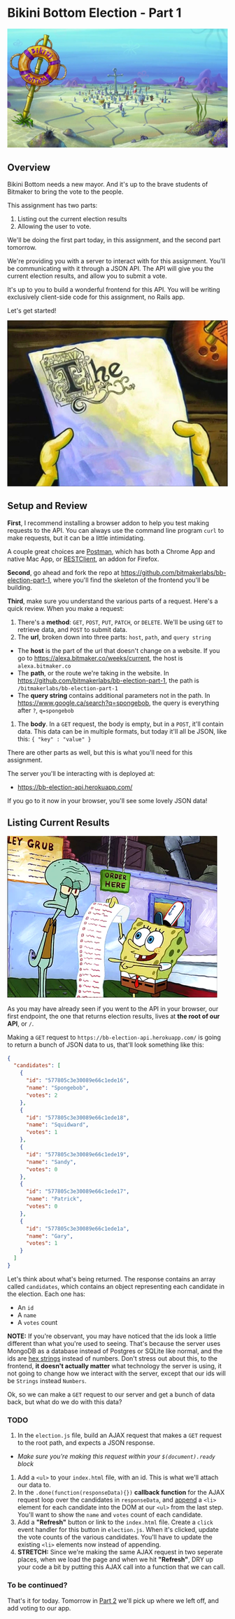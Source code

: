 # Bikini Bottom Election - Part 1
![Bikini Bottom](images/bikini-bottom.jpg)

## Overview
Bikini Bottom needs a new mayor. And it's up to the brave students of Bitmaker to bring the vote to the people.

This assignment has two parts:

1. Listing out the current election results
1. Allowing the user to vote.

We'll be doing the first part today, in this assignment, and the second part tomorrow.

We're providing you with a server to interact with for this assignment. You'll be communicating with it through a JSON API.  The API will give you the current election results, and allow you to submit a vote.

It's up to you to build a wonderful frontend for this API. You will be writing exclusively client-side code for this assignment, no Rails app.

Let's get started!

![The](images/the.jpg)

## Setup and Review
**First**, I recommend installing a browser addon to help you test making requests to the API. You can always use the command line program `curl` to make requests, but it can be a little intimidating.

A couple great choices are [Postman](https://www.getpostman.com/), which has both a Chrome App and native Mac App, or [RESTClient](https://addons.mozilla.org/en-US/firefox/addon/restclient/), an addon for Firefox.

**Second**, go ahead and fork the repo at https://github.com/bitmakerlabs/bb-election-part-1, where you'll find the skeleton of the frontend you'll be building.

**Third**, make sure you understand the various parts of a request. Here's a quick review. When you make a request:
1. There's a **method**: `GET`, `POST`, `PUT`, `PATCH`, or `DELETE`. We'll be using `GET` to retrieve data, and `POST` to submit data.
1. The **url**, broken down into three parts: `host`, `path`, and `query string`
  + The **host** is the part of the url that doesn't change on a website.  If you go to https://alexa.bitmaker.co/weeks/current, the host is `alexa.bitmaker.co`
  + The **path**, or the route we're taking in the website. In https://github.com/bitmakerlabs/bb-election-part-1, the path is `/bitmakerlabs/bb-election-part-1`
  + The **query string** contains additional parameters not in the path.  In https://www.google.ca/search?q=spongebob, the query is everything after `?`, `q=spongebob`
1. The **body**. In a `GET` request, the body is empty, but in a `POST`, it'll contain data. This data can be in multiple formats, but today it'll all be JSON, like this: `{ "key" : "value" }`

There are other parts as well, but this is what you'll need for this assignment.

The server you'll be interacting with is deployed at:
+ https://bb-election-api.herokuapp.com/

If you go to it now in your browser, you'll see some lovely JSON data!

## Listing Current Results
![List](images/list.png)

As you may have already seen if you went to the API in your browser, our first endpoint, the one that returns election results, lives at **the root of our API**, or `/`.

Making a `GET` request to `https://bb-election-api.herokuapp.com/` is going to return a bunch of JSON data to us, that'll look something like this:
```json
{
  "candidates": [
    {
      "id": "577805c3e30089e66c1ede16",
      "name": "Spongebob",
      "votes": 2
    },
    {
      "id": "577805c3e30089e66c1ede18",
      "name": "Squidward",
      "votes": 1
    },
    {
      "id": "577805c3e30089e66c1ede19",
      "name": "Sandy",
      "votes": 0
    },
    {
      "id": "577805c3e30089e66c1ede17",
      "name": "Patrick",
      "votes": 0
    },
    {
      "id": "577805c3e30089e66c1ede1a",
      "name": "Gary",
      "votes": 1
    }
  ]
}
```

Let's think about what's being returned. The response contains an array called `candidates`, which contains an object representing each candidate in the election. Each one has:
+ An `id`
+ A `name`
+ A `votes` count

**NOTE:** If you're observant, you may have noticed that the ids look a little different than what you're used to seeing. That's because the server uses MongoDB as a database instead of Postgres or SQLite like normal, and the ids are [hex strings](https://en.wikipedia.org/wiki/Hexadecimal) instead of numbers. Don't stress out about this, to the frontend, **it doesn't actually matter** what technology the server is using, it not going to change how we interact with the server, except that our ids will be `Strings` instead `Numbers`.

Ok, so we can make a `GET` request to our server and get a bunch of data back, but what do we do with this data?

### TODO
1. In the `election.js` file, build an AJAX request that makes a `GET` request to the root path, and expects a JSON response.
  + *Make sure you're making this request within your `$(document).ready` block*
1. Add a `<ul>` to your `index.html` file, with an id.  This is what we'll attach our data to.
1. In the `.done(function(responseData){})` **callback function** for the AJAX request loop over the candidates in `responseData`, and [append](http://api.jquery.com/append/) a `<li>` element for each candidate into the DOM at our `<ul>` from the last step. You'll want to show the `name` and `votes` count of each candidate.
1. Add a **"Refresh"** button or link to the `index.html` file. Create a `click` event handler for this button in `election.js`. When it's clicked, update the vote counts of the various candidates. You'll have to update the existing `<li>` elements now instead of appending.
1. **STRETCH:** Since we're making the same AJAX request in two seperate places, when we load the page and when we hit **"Refresh"**, DRY up your code a bit by putting this AJAX call into a function that we can call.

### To be continued?
That's it for today. Tomorrow in [Part 2](https://github.com/devonoel/bb-election-part-2) we'll pick up where we left off, and add voting to our app.

